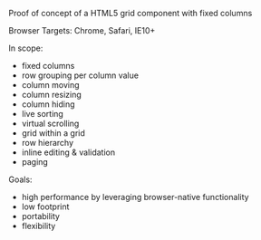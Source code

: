 Proof of concept of a HTML5 grid component with fixed columns

Browser Targets: Chrome, Safari, IE10+

In scope:
- fixed columns
- row grouping per column value
- column moving
- column resizing
- column hiding
- live sorting
- virtual scrolling
- grid within a grid
- row hierarchy
- inline editing & validation
- paging

Goals:
- high performance by leveraging browser-native functionality
- low footprint
- portability
- flexibility
